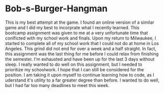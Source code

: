 # Bob-s-Burger-Hangman
This is my best attempt at the game. I found an online version of a similar game and I did my best to incorprate what I recently learned. 
This bootcamp assignment was given to me at a very unfortunate time that conlficted with my school work and finals. Upon my return to Milwaukee, I started to complete all of my school work that I could not do at home in Los Angeles. This grind did not end for over a week and a half straight. In fact, this assignment was the last thing for me before I could relax from finishing the semester. I'm exhausted and have been up for the last 3 days without sleep. I really wanted to do well on this assignment, but I needed to prioritize my schoolwork. I hope that I can still be considered for the position. I am taking it upon myself to continue learning how to code, as I uderstand it's utility to a far greater degree than before. I wanted to do well, but I had far too many deadlines to meet this week. 
